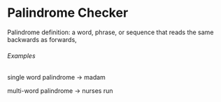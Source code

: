 # Palindrome Checker

Palindrome definition: a word, phrase, or sequence that reads the same backwards as forwards, 

###### Examples

single word palindrome -> madam 

multi-word palindrome -> nurses run